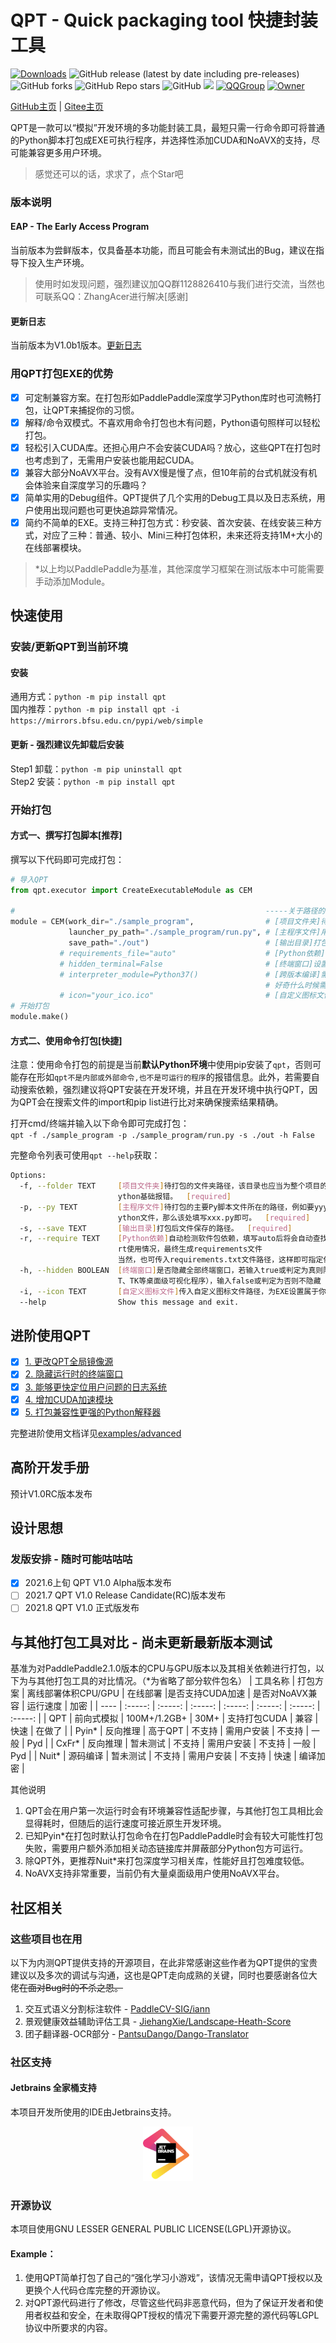 # QPT - Quick packaging tool 快捷封装工具
[![Downloads](https://static.pepy.tech/personalized-badge/qpt?period=total&units=international_system&left_color=grey&right_color=orange&left_text=Pypi%20User)](https://pepy.tech/project/qpt)
![GitHub release (latest by date including pre-releases)](https://img.shields.io/github/v/release/GT-ZhangAcer/QPT?include_prereleases)
![GitHub forks](https://img.shields.io/github/forks/GT-ZhangAcer/QPT)
![GitHub Repo stars](https://img.shields.io/github/stars/GT-ZhangAcer/QPT)
![GitHub](https://img.shields.io/github/license/GT-ZhangAcer/QPT)
![](https://img.shields.io/badge/%E6%B7%B1%E5%BA%A6%E9%80%82%E9%85%8D-Win7+-9cf)
[![QQGroup](https://img.shields.io/badge/QQ群-1128826410-9cf?logo=tencent-qq&logoColor=000&logoWidth=15)](https://jq.qq.com/?_wv=1027&k=49HB5ymm)
[![Owner](https://img.shields.io/badge/负责人-GT_ZhangAcer-9cf)](https://github.com/GT-ZhangAcer)

[GitHub主页](https://github.com/GT-ZhangAcer/QPT) | [Gitee主页](https://gitee.com/GT-zhangacer/QPT)

QPT是一款可以“模拟”开发环境的多功能封装工具，最短只需一行命令即可将普通的Python脚本打包成EXE可执行程序，并选择性添加CUDA和NoAVX的支持，尽可能兼容更多用户环境。 

> 感觉还可以的话，求求了，点个Star吧

### 版本说明
#### EAP - The Early Access Program
当前版本为尝鲜版本，仅具备基本功能，而且可能会有未测试出的Bug，建议在指导下投入生产环境。  
> 使用时如发现问题，强烈建议加QQ群1128826410与我们进行交流，当然也可联系QQ：ZhangAcer进行解决[感谢] 

#### 更新日志
当前版本为V1.0b1版本。[更新日志](RELEASE.MD)

### 用QPT打包EXE的优势
- [x] 可定制兼容方案。在打包形如PaddlePaddle深度学习Python库时也可流畅打包，让QPT来捕捉你的习惯。
- [x] 解释/命令双模式。不喜欢用命令打包也木有问题，Python语句照样可以轻松打包。
- [x] 轻松引入CUDA库。还担心用户不会安装CUDA吗？放心，这些QPT在打包时也考虑到了，无需用户安装也能用起CUDA。
- [x] 兼容大部分NoAVX平台。没有AVX慢是慢了点，但10年前的台式机就没有机会体验来自深度学习的乐趣吗？
- [x] 简单实用的Debug组件。QPT提供了几个实用的Debug工具以及日志系统，用户使用出现问题也可更快追踪异常情况。
- [x] 简约不简单的EXE。支持三种打包方式：秒安装、首次安装、在线安装三种方式，对应了三种：普通、较小、Mini三种打包体积，未来还将支持1M+大小的在线部署模块。

> *以上均以PaddlePaddle为基准，其他深度学习框架在测试版本中可能需要手动添加Module。

## 快速使用
### 安装/更新QPT到当前环境
#### 安装
通用方式：`python -m pip install qpt`  
国内推荐：`python -m pip install qpt -i https://mirrors.bfsu.edu.cn/pypi/web/simple`
#### 更新 - 强烈建议先卸载后安装
Step1 卸载：`python -m pip uninstall qpt`  
Step2 安装：`python -m pip install qpt`
### 开始打包

#### 方式一、撰写打包脚本[推荐]
撰写以下代码即可完成打包：  
```python
# 导入QPT
from qpt.executor import CreateExecutableModule as CEM

#                                                        -----关于路径的部分，强烈建议使用绝对路径避免出现问题-----
module = CEM(work_dir="./sample_program",                # [项目文件夹]待打包的目录，并且该目录下需要有↓下方提到的py文件
             launcher_py_path="./sample_program/run.py", # [主程序文件]用户启动EXE文件后，QPT要执行的py文件
             save_path="./out")                          # [输出目录]打包后相关文件的输出目录
           # requirements_file="auto"                    # [Python依赖]此处可填入依赖文件路径，也可设置为auto自动搜索依赖
           # hidden_terminal=False                       # [终端窗口]设置为True后，运行时将不会展示黑色终端窗口  
           # interpreter_module=Python37()               # [跨版本编译]需要预先from qpt.modules.python_env import Python37
                                                         # 好奇什么时候需要跨版本编译？可参考下方"进阶使用QPT"一节的《打包兼容性更强的Python解释器》
           # icon="your_ico.ico"                         # [自定义图标文件]支持将exe文件设置为ico/JPG/PNG等格式的自定义图标
# 开始打包
module.make()
```
#### 方式二、使用命令打包[快捷]
注意：使用命令打包的前提是当前**默认Python环境**中使用pip安装了`qpt`，否则可能存在形如`qpt不是内部或外部命令,也不是可运行的程序`的报错信息。此外，若需要自动搜索依赖，强烈建议将QPT安装在开发环境，并且在开发环境中执行QPT，因为QPT会在搜索文件的import和pip list进行比对来确保搜索结果精确。  

打开cmd/终端并输入以下命令即可完成打包：  
`qpt -f ./sample_program -p ./sample_program/run.py -s ./out -h False`  

完整命令列表可使用`qpt --help`获取：
```bash
Options:
  -f, --folder TEXT     [项目文件夹]待打包的文件夹路径，该目录也应当为整个项目的根目录或工作目录，否则可能会导致出现找不到模块等P
                        ython基础报错。  [required]
  -p, --py TEXT         [主程序文件]待打包的主要Py脚本文件所在的路径，例如要yyy/xxx.py中xxx.py是需要打包的主要P
                        ython文件，那么该处填写xxx.py即可。  [required]
  -s, --save TEXT       [输出目录]打包后文件保存的路径。  [required]
  -r, --require TEXT    [Python依赖]自动检测软件包依赖，填写auto后将会自动查找待打包的文件夹路径中所有py文件的impo
                        rt使用情况，最终生成requirements文件
                        当然，也可传入requirements.txt文件路径，这样即可指定依赖列表进行安装。
  -h, --hidden BOOLEAN  [终端窗口]是否隐藏全部终端窗口，若输入true或判定为真则隐藏全部Terminal窗口（适用于使用了PyQ
                        T、TK等桌面级可视化程序），输入false或判定为否则不隐藏（适用于Console & 终端程序）。
  -i, --icon TEXT       [自定义图标文件]传入自定义图标文件路径，为EXE设置属于你的图标样式。
  --help                Show this message and exit.
```

## 进阶使用QPT
- [x] [1. 更改QPT全局镜像源](examples/advanced/更换镜像源.md)
- [x] [2. 隐藏运行时的终端窗口](examples/advanced/隐藏控制台窗口.md)
- [x] [3. 能够更快定位用户问题的日志系统](examples/advanced/收集用于Debug的用户日志.md)
- [x] [4. 增加CUDA加速模块](examples/advanced/增加CUDA的支持.md)
- [x] [5. 打包兼容性更强的Python解释器](examples/advanced/打包兼容性更强的Python解释器.md)

完整进阶使用文档详见[examples/advanced](examples/advanced)
## 高阶开发手册
预计V1.0RC版本发布
## 设计思想  


### 发版安排 - 随时可能咕咕咕
- [x] 2021.6上旬    QPT V1.0 Alpha版本发布  
- [ ] 2021.7       QPT V1.0 Release Candidate(RC)版本发布  
- [ ] 2021.8       QPT V1.0 正式版发布  

## 与其他打包工具对比 - 尚未更新最新版本测试
基准为对PaddlePaddle2.1.0版本的CPU与GPU版本以及其相关依赖进行打包，以下为与其他打包工具的对比情况。（\*为省略了部分软件包名）
| 工具名称 | 打包方案 | 离线部署体积CPU/GPU |  在线部署 |是否支持CUDA加速 | 是否对NoAVX兼容 | 运行速度 | 加密 |
|  ----  | :-----: | :-----: | :-----: | :-----: | :-----: | :-----: | :-----: |
| QPT  | 前向式模拟   | 100M+/1.2GB+ | 30M+ | 支持打包CUDA | 兼容 | 快速 | 在做了 |
| Pyin*  | 反向推理 | 高于QPT | 不支持 | 需用户安装 | 不支持 | 一般 | Pyd |
| CxFr*  | 反向推理 | 暂未测试 | 不支持 | 需用户安装 | 不支持 | 一般 | Pyd |
| Nuit*  | 源码编译 | 暂未测试 | 不支持 | 需用户安装 | 不支持 | 快速 | 编译加密 |

其他说明
1. QPT会在用户第一次运行时会有环境兼容性适配步骤，与其他打包工具相比会显得耗时，但随后的运行速度可接近原生开发环境。
2. 已知Pyin\*在打包时默认打包命令在打包PaddlePaddle时会有较大可能性打包失败，需要用户额外添加相关动态链接库并屏蔽部分Python包方可运行。
3. 除QPT外，更推荐Nuit\*来打包深度学习相关库，性能好且打包难度较低。
4. NoAVX支持非常重要，当前仍有大量桌面级用户使用NoAVX平台。

## 社区相关
### 这些项目也在用
以下为内测QPT提供支持的开源项目，在此非常感谢这些作者为QPT提供的宝贵建议以及多次的调试与沟通，这也是QPT走向成熟的关键，同时也要感谢各位大佬~~在面对Bug时的不杀之恩。~~  
1. 交互式语义分割标注软件 - [PaddleCV-SIG/iann](https://github.com/PaddleCV-SIG/iann)
2. 景观健康效益辅助评估工具 - [JiehangXie/Landscape-Heath-Score](https://github.com/JiehangXie/Landscape-Heath-Score)
3. 团子翻译器-OCR部分 - [PantsuDango/Dango-Translator](https://github.com/PantsuDango/Dango-Translator)

### 社区支持

#### Jetbrains 全家桶支持
本项目开发所使用的IDE由Jetbrains支持。
<div align=center><img alt="https://jb.gg/OpenSource" src="ext/img/jetbrains.png" width="80" /></div>


### 开源协议
本项目使用GNU LESSER GENERAL PUBLIC LICENSE(LGPL)开源协议。  
#### Example：
1. 使用QPT简单打包了自己的“强化学习小游戏”，该情况无需申请QPT授权以及更换个人代码仓库完整的开源协议。   
2. 对QPT源代码进行了修改，尽管这些代码非恶意代码，但为了保证开发者和使用者权益和安全，在未取得QPT授权的情况下需要开源完整的源代码等LGPL协议中所要求的内容。

